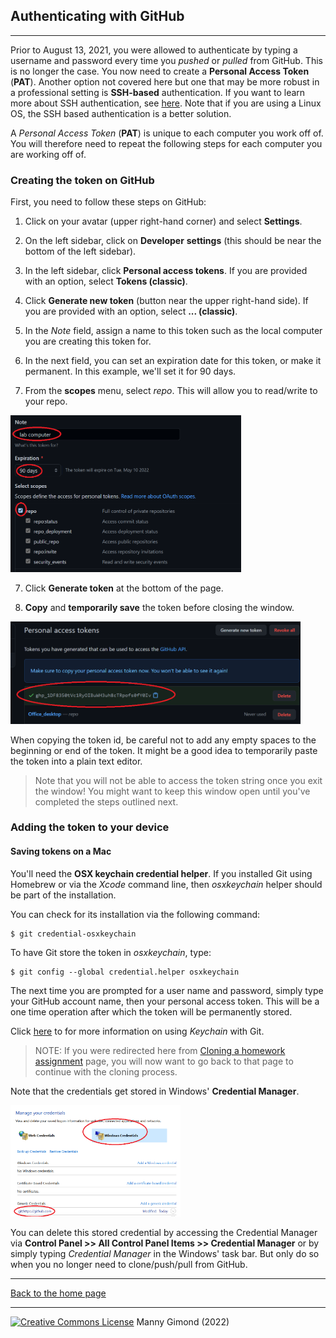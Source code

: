 ## Authenticating with GitHub

------

Prior to August 13, 2021, you were allowed to authenticate by typing a username and password every time you *pushed* or *pulled* from GitHub. This is no longer the case. You now need to create a  **Personal Access Token** (**PAT**).  Another option not covered here but one that may be more robust in a professional setting is **SSH-based** authentication. If you want to learn more about SSH authentication, see [here](https://mgimond.github.io/Colby-summer-git-workshop-2021/authenticating-with-github.html). Note that if you are using a Linux OS, the SSH based authentication is a better solution.


A *Personal Access Token* (**PAT**) is unique to each computer you work off of. You will therefore need to repeat the following steps for each computer you are working off of.

### Creating the token on GitHub

First, you need to follow these steps on GitHub:

1. Click on your avatar (upper right-hand corner) and select **Settings**.

2. On the left sidebar, click on **Developer** **settings** (this should be near the bottom of the left sidebar).

3. In the left sidebar, click **Personal access tokens**. If you are provided with an option, select **Tokens (classic)**.

4. Click **Generate new token** (button near the upper right-hand side). If you are provided with an option, select **... (classic)**.
   
5. In the *Note* field, assign a name to this token such as the local computer you are creating this token for.

6. In the next field, you can set an expiration date for this token, or make it permanent. In this example, we'll set it for 90 days.

7. From the **scopes** menu, select *repo*. This will allow you to read/write to your repo.

<img src="img_auth/image-20210607100556823.png" alt="" style="zoom:80%;" width="461" height="313" />


7. Click **Generate token** at the bottom of the page.

8. **Copy** and **temporarily save** the token before closing the window. 

<img src="img_auth/image-20210607100655111.png" alt="" style="zoom:80%;" width="580" height="205" />
   
When copying the token id, be careful not to add any empty spaces to the beginning or end of the token. It might be a good idea to temporarily paste the token into a plain text editor.

   > Note that you will not be able to access the token string once you exit the window! You might want to keep this window open until you've completed the steps outlined next.

### Adding the token to your device

#### Saving tokens on a Mac

You'll need the **OSX keychain credential helper**.  If you installed Git using Homebrew or via the *Xcode* command line, then *osxkeychain* helper should be part of the installation.

You can check for its installation via the following command:

```shell
$ git credential-osxkeychain
```

To have Git store the token in *osxkeychain*, type:

```shell
$ git config --global credential.helper osxkeychain
```

The next time you are prompted for a user name and password, simply type your GitHub account name, then your personal access token. This will be a one time operation after which the token will be permanently stored. 

Click [here](https://docs.github.com/en/github/getting-started-with-github/getting-started-with-git/updating-credentials-from-the-macos-keychain) to for more information on using *Keychain* with Git.

> NOTE: If you were redirected here from [Cloning a homework assignment](Cloning_a_Github_repo.md) page, you will now want to go back to that page to continue with the cloning process.

Note that the credentials get stored in Windows' **Credential Manager**. 

<img src="img_auth/image-20210607102911042.png" alt="image-20210607102911042" style="zoom:80%;" width="340"  />

You can delete this stored credential by accessing the Credential Manager via **Control Panel >> All Control Panel Items >> Credential Manager**  or by simply typing *Credential Manager* in the Windows' task bar. But only do so when you no longer need to clone/push/pull from GitHub.




-----

[Back to the home page](index.html)

<div class="footer">
<hr/>
<a rel="license" href="https://creativecommons.org/licenses/by-nc/4.0/"><img alt="Creative Commons License" style="border-width:0" src="https://i.creativecommons.org/l/by-nc/4.0/80x15.png" /></a>  Manny Gimond (2022)
</br>


